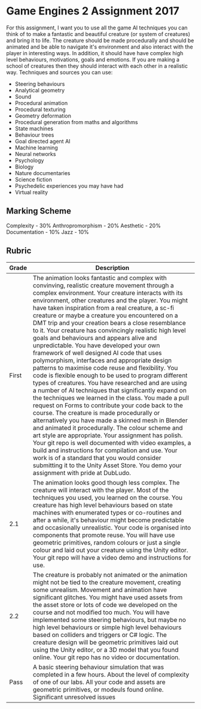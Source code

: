 # Game Engines 2 Assignment 2017

For this assignment, I want you to use all the game AI techniques you can think of to make a fantastic and beautiful creature (or system of creatures) and bring it to life. The creature should be made procedurally and should be animated and be able to navigate it's environment and also interact with the player in interesting ways. In addition, it should have have complex high level behaviours, motivations, goals and emotions. If you are making a school of creatures then they should interact with each other in a realistic way. Techniques and sources you can use:

- Steering behaviours
- Analytical geometry
- Sound
- Procedural animation
- Procedural texturing
- Geometry deformation
- Procedural generation from maths and algorithms
- State machines
- Behaviour trees
- Goal directed agent AI
- Machine learning
- Neural networks
- Psychology
- Biology
- Nature documentaries
- Science fiction
- Psychedelic experiences you may have had
- Virtual reality

## Marking Scheme

Complexity - 30%
Anthropromorphism - 20%
Aesthetic - 20%
Documentation - 10%
Jazz - 10%

## Rubric

| Grade | Description |
| ------|-------------|
| First | The animation looks fantastic and complex with convinving, realistic creature movement through a complex environment. Your creature interacts with its environment, other creatures and the player. You might have taken inspiration from a real creature, a sc-fi creature or maybe a creature you encountered on a DMT trip and your creation bears a close resemblance to it. Your creature has convincingly realistic high level goals and behaviours and appears alive and unpredictable. You have developed your own framework of well designed AI code that uses polymorphism, interfaces and appropriate design patterns to maximise code reuse and flexibility. You code is flexible enough to be used to program different types of creatures. You have researched and are using a number of AI techniques that significantly expand on the techniques we learned in the class.  You made a pull request on Forms to contribute your code back to the course. The creature is made procedurally or alternatively you have made a skinned mesh in Blender and animated it procedurally. The colour scheme and art style are appropriate. Your assignment has polish. Your git repo is well documented with video examples, a build and instructions for compilation and use. Your work is of a standard that you would consider submitting it to the Unity Asset Store. You demo your assignment with pride at DubLudo. |
| 2.1 | The animation looks good though less complex. The creature will interact with the player. Most of the techniques you used, you learned on the course. You creature has high level behaviours based on state machines with enumerated types or co-routines and after a while, it's behaviour might become predictable and occasionally unrealistic. Your code is organised into components that promote reuse. You will have use geometric primitives, random colours or just a single colour and laid out your creature using the Unity editor. Your git repo will have a video demo and instructions for use. |
| 2.2 | The creature is probably not animated or the animation might not be tied to the creature movement, creating some unrealism. Movement and animation have significant glitches. You might have used assets from the asset store or lots of code we developed on the course and not modified too much. You will have implemented some steering behaviours, but maybe no high level behaviours or simple high level behaviours based on colliders and triggers or C# logic.  The creature design will be geometric primitives laid out using the Unity editor, or a 3D model that you found online. Your git repo has no video or documentation. |
| Pass | A basic steering behaviour simulation that was completed in a few hours. About the level of complexity of one of our labs. All your code and assets are geometric primitives, or modeuls found online. Significant unresolved issues |
